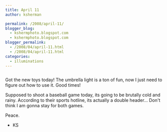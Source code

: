 ```yaml
---
title: April 11
author: ksherman

permalink: /2008/april-11/
blogger_blog:
  - kshermphoto.blogspot.com
  - kshermphoto.blogspot.com
blogger_permalink:
  - /2008/04/april-11.html
  - /2008/04/april-11.html
categories:
  - illuminations
---
```

<a href="http://3.bp.blogspot.com/_HTtVcKQt9f8/SADKSmMClmI/AAAAAAAAAXg/62J7x7J6ONA/s1600-h/April11-1.jpg"><img style="cursor: pointer;" src="http://3.bp.blogspot.com/_HTtVcKQt9f8/SADKSmMClmI/AAAAAAAAAXg/62J7x7J6ONA/s400/April11-1.jpg" alt="" id="BLOGGER_PHOTO_ID_5188369191568316002" border="0" /></a>  
<a href="http://1.bp.blogspot.com/_HTtVcKQt9f8/SADKTGMClnI/AAAAAAAAAXo/62fvVKftFbY/s1600-h/April11-2.jpg"><img style="cursor: pointer;" src="http://1.bp.blogspot.com/_HTtVcKQt9f8/SADKTGMClnI/AAAAAAAAAXo/62fvVKftFbY/s400/April11-2.jpg" alt="" id="BLOGGER_PHOTO_ID_5188369200158250610" border="0" /></a>  
<a href="http://1.bp.blogspot.com/_HTtVcKQt9f8/SADKTGMCloI/AAAAAAAAAXw/VFhkoIheClo/s1600-h/April11-3.jpg"><img style="cursor: pointer;" src="http://1.bp.blogspot.com/_HTtVcKQt9f8/SADKTGMCloI/AAAAAAAAAXw/VFhkoIheClo/s400/April11-3.jpg" alt="" id="BLOGGER_PHOTO_ID_5188369200158250626" border="0" /></a>  
<a href="http://3.bp.blogspot.com/_HTtVcKQt9f8/SADKTmMClpI/AAAAAAAAAX4/fVYtPmPlDXE/s1600-h/April11-4.jpg"><img style="cursor: pointer;" src="http://3.bp.blogspot.com/_HTtVcKQt9f8/SADKTmMClpI/AAAAAAAAAX4/fVYtPmPlDXE/s400/April11-4.jpg" alt="" id="BLOGGER_PHOTO_ID_5188369208748185234" border="0" /></a>

Got the new toys today! The umbrella light is a ton of fun, now I just need to figure out how to use it. Good times!

Supposed to shoot a baseball game today, its going to be brutally cold and rainy. According to their sports hotline, its actually a double header... Don't think I am gonna stay for both games.

Peace.

- KS